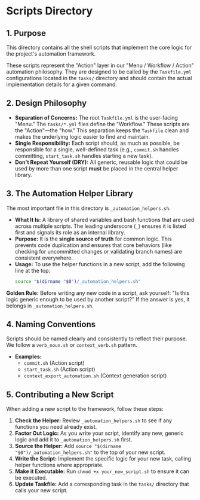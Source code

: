 # Scripts Directory

## 1. Purpose

This directory contains all the shell scripts that implement the core logic for the project's automation framework.

These scripts represent the "Action" layer in our "Menu / Workflow / Action" automation philosophy. They are designed to be called by the `Taskfile.yml` configurations located in the `tasks/` directory and should contain the actual implementation details for a given command.

## 2. Design Philosophy

*   **Separation of Concerns:** The root `Taskfile.yml` is the user-facing "Menu." The `tasks/*.yml` files define the "Workflow." These scripts are the "Action"—the "how." This separation keeps the `Taskfile` clean and makes the underlying logic easier to find and maintain.
*   **Single Responsibility:** Each script should, as much as possible, be responsible for a single, well-defined task (e.g., `commit.sh` handles committing, `start_task.sh` handles starting a new task).
*   **Don't Repeat Yourself (DRY):** All generic, reusable logic that could be used by more than one script **must** be placed in the central helper library.

## 3. The Automation Helper Library

The most important file in this directory is `_automation_helpers.sh`.

*   **What It Is:** A library of shared variables and bash functions that are used across multiple scripts. The leading underscore (`_`) ensures it is listed first and signals its role as an internal library.
*   **Purpose:** It is the **single source of truth** for common logic. This prevents code duplication and ensures that core behaviors (like checking for uncommitted changes or validating branch names) are consistent everywhere.
*   **Usage:** To use the helper functions in a new script, add the following line at the top:
    ```sh
    source "$(dirname "$0")/_automation_helpers.sh"
    ```

**Golden Rule:** Before writing any new code in a script, ask yourself: "Is this logic generic enough to be used by another script?" If the answer is yes, it belongs in `_automation_helpers.sh`.

## 4. Naming Conventions

Scripts should be named clearly and consistently to reflect their purpose. We follow a `verb_noun.sh` or `context_verb.sh` pattern.

*   **Examples:**
    *   `commit.sh` (Action script)
    *   `start_task.sh` (Action script)
    *   `context_export_automation.sh` (Context generation script)

## 5. Contributing a New Script

When adding a new script to the framework, follow these steps:

1.  **Check the Helper:** Review `_automation_helpers.sh` to see if any functions you need already exist.
2.  **Factor Out Logic:** As you write your script, identify any new, generic logic and add it to `_automation_helpers.sh` first.
3.  **Source the Helper:** Add `source "$(dirname "$0")/_automation_helpers.sh"` to the top of your new script.
4.  **Write the Script:** Implement the specific logic for your new task, calling helper functions where appropriate.
5.  **Make it Executable:** Run `chmod +x your_new_script.sh` to ensure it can be executed.
6.  **Update Taskfile:** Add a corresponding task in the `tasks/` directory that calls your new script.
